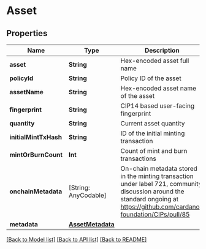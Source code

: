 # Asset

## Properties
Name | Type | Description | Notes
------------ | ------------- | ------------- | -------------
**asset** | **String** | Hex-encoded asset full name | 
**policyId** | **String** | Policy ID of the asset | 
**assetName** | **String** | Hex-encoded asset name of the asset | 
**fingerprint** | **String** | CIP14 based user-facing fingerprint | 
**quantity** | **String** | Current asset quantity | 
**initialMintTxHash** | **String** | ID of the initial minting transaction | 
**mintOrBurnCount** | **Int** | Count of mint and burn transactions | 
**onchainMetadata** | [String: AnyCodable] | On-chain metadata stored in the minting transaction under label 721, community discussion around the standard ongoing at https://github.com/cardano-foundation/CIPs/pull/85  | 
**metadata** | [**AssetMetadata**](AssetMetadata.md) |  | 

[[Back to Model list]](../README.md#documentation-for-models) [[Back to API list]](../README.md#documentation-for-api-endpoints) [[Back to README]](../README.md)


